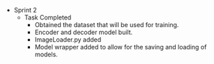 - Sprint 2
    - Task Completed
        - Obtained the dataset that will be used for training.
        - Encoder and decoder model built.
        - ImageLoader.py added
        - Model wrapper added to allow for the saving and loading of models.